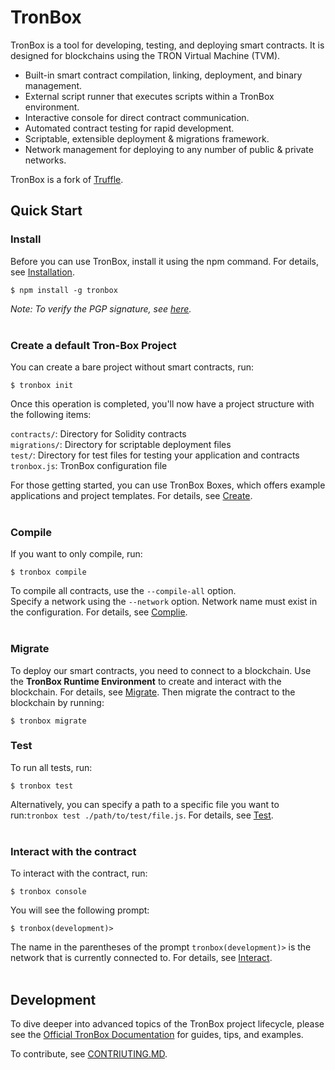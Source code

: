 # TronBox
TronBox is a tool for developing, testing, and deploying smart contracts. It is designed for blockchains using the TRON Virtual Machine (TVM).

* Built-in smart contract compilation, linking, deployment, and binary management.
* External script runner that executes scripts within a TronBox environment.
* Interactive console for direct contract communication.
* Automated contract testing for rapid development.
* Scriptable, extensible deployment & migrations framework.
* Network management for deploying to any number of public & private networks.

TronBox is a fork of [Truffle](https://www.trufflesuite.com/truffle).

## Quick Start
### Install<br>
Before you can use TronBox, install it using the npm command. For details, see [Installation](https://developers.tron.network/reference/install).
```
$ npm install -g tronbox
```
_Note: To verify the PGP signature, see [here](https://github.com/jz2120100058/tronbox/blob/master/FURTHER_INFO.md#verifying-the-pgp-signature)._<br>
<br>
### Create a default Tron-Box Project
You can create a bare project without smart contracts, run:
```
$ tronbox init
```
Once this operation is completed, you'll now have a project structure with the following items:

`contracts/`: Directory for Solidity contracts<br>
`migrations/`: Directory for scriptable deployment files<br>
`test/`: Directory for test files for testing your application and contracts<br>
`tronbox.js`: TronBox configuration file<br>

For those getting started, you can use TronBox Boxes, which offers example applications and project templates. For details, see [Create](https://developers.tron.network/reference/create-a-tronbox-project).<br>
<br>
### Compile
If you want to only compile, run:
```
$ tronbox compile
```
To compile all contracts, use the ```--compile-all``` option.<br>
Specify a network using the ```--network``` option. Network name must exist in the configuration. For details, see [Complie](https://developers.tron.network/reference/compile-a-contract).<br>
<br>
### Migrate
To deploy our smart contracts, you need to connect to a blockchain. Use the **TronBox Runtime Environment** to create and interact with the blockchain. For details, see [Migrate](https://developers.tron.network/reference/contract-deploymentmigrations). Then migrate the contract to the blockchain by running:
```
$ tronbox migrate
```

### Test
To run all tests, run:
```
$ tronbox test
```
Alternatively, you can specify a path to a specific file you want to run:`tronbox test ./path/to/test/file.js`. For details, see [Test](https://developers.tron.network/reference/test-your-contracts).  
<br>
### Interact with the contract<br>
To interact with the contract, run:
```
$ tronbox console
```
You will see the following prompt:
```
$ tronbox(development)>
``` 
The name in the parentheses of the prompt `tronbox(development)>` is the network that is currently connected to. For details, see [Interact](https://developers.tron.network/reference/interact-with-a-contract).<br>
<br>
## Development
To dive deeper into advanced topics of the TronBox project lifecycle, please see the [Official TronBox Documentation](https://developers.tron.network/reference/what-is-tronbox) for guides, tips, and examples.

To contribute, see [CONTRIUTING.MD](https://github.com/jz2120100058/tronbox/blob/master/CONTRIBUTING.md).


